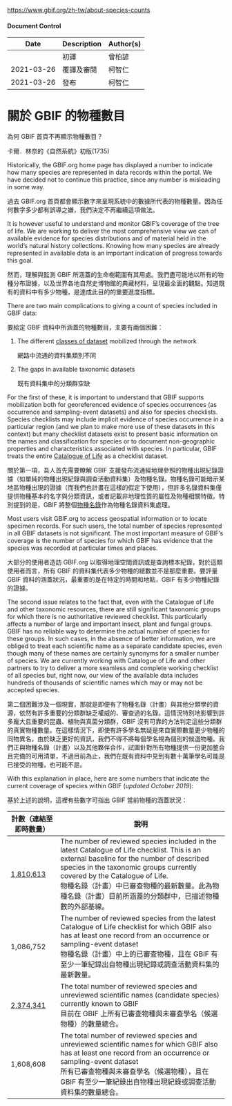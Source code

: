 https://www.gbif.org/zh-tw/about-species-counts

#### Document Control
| Date | Description | Author(s) |
| ---- | ----------- | --------- |
|      | 初譯        | 曾柏諺    |
| 2021-03-26 | 覆譯及審閱  | 柯智仁    |
| 2021-03-26 | 發布  | 柯智仁    |


# 關於 GBIF 的物種數目

為何 GBIF 首頁不再顯示物種數目？

卡爾．林奈的《自然系統》初版(1735)

Historically, the GBIF.org home page has displayed a number to  indicate how many species are represented in data records within the  portal. We have decided not to continue this practice, since any number  is misleading in some way.

過去 GBIF.org 首頁都會顯示數字來呈現系統中的數據所代表的物種數量。因為任何數字多少都有誤導之嫌，我們決定不再繼續這項做法。

It is however useful to understand and monitor GBIF’s coverage of the tree of life. We are working to deliver the most comprehensive view we  can of available evidence for species distributions and of material held in the world’s natural history collections.  Knowing how many species  are already represented in available data is an important indication of  progress towards this goal.

然而，理解與監測 GBIF 所涵蓋的生命樹範圍有其用處。我們盡可能地以所有的物種分布證據，以及世界各地自然史博物館的典藏材料，呈現最全面的觀點。知道既有的資料中有多少物種，是達成此目的的重要進度指標。

There are two main complications to giving a count of species included in GBIF data:

要給定 GBIF 資料中所涵蓋的物種數目，主要有兩個困難：

1. The different [classes of dataset](https://www.gbif.org/zh-tw/dataset-classes) mobilized through the network

   網路中流通的資料集類別不同

2. The gaps in available taxonomic datasets

   既有資料集中的分類群空缺

For the first of these, it is important to understand that GBIF  supports mobilization both for georeferenced evidence of species  occurrences (as occurrence and sampling-event datasets) and also for  species checklists. Species checklists may include implicit evidence of  species occurrence in a particular region (and we plan to make more use  of these datasets in this context) but many checklist datasets exist to  present basic information on the names and classification for species or to document non-geographic properties and characteristics associated  with species. In particular, GBIF treats the entire [Catalogue of Life](https://www.gbif.org/zh-tw/dataset/7ddf754f-d193-4cc9-b351-99906754a03b) as a checklist dataset.

關於第一項，吾人首先需要瞭解 GBIF 支援發布流通經地理參照的物種出現紀錄證據（如單純的物種出現紀錄與調查活動資料集）及物種名錄。物種名錄可能暗示某地區物種出現的證據（而我們也計畫在這樣的假定下使用），但許多名錄資料集僅提供物種基本的名字與分類資訊，或者記載非地理性質的屬性及物種相關特徵。特別提到的是，GBIF 將整個[物種名錄]()作為物種名錄資料集處理。

Most users visit GBIF.org to access geospatial information or to  locate specimen records. For such users, the total number of species  represented in all GBIF datasets is not significant. The most important  measure of GBIF’s coverage is the number of species for which GBIF has  evidence that the species was recorded at particular times and places.

大部分的使用者造訪 GBIF.org 以取得地理空間資訊或是查詢標本紀錄，對於這類使用者而言，所有 GBIF 的資料集代表多少物種的總數並不是那麼重要。要評量 GBIF 資料的涵蓋狀況，最重要的是在特定的時間和地點，GBIF 有多少物種紀錄的證據。

The second issue relates to the fact that, even with the Catalogue of Life and other taxonomic resources, there are still significant  taxonomic groups for which there is no authoritative reviewed checklist. This particularly affects a number of large and important insect, plant and fungal groups. GBIF has no reliable way to determine the actual  number of species for these groups. In such cases, in the absence of  better information, we are obliged to treat each scientific name as a  separate candidate species, even though many of these names are  certainly synonyms for a smaller number of species. We are currently  working with Catalogue of Life and other partners to try to deliver a  more seamless and complete working checklist of all species but, right  now, our view of the available data includes hundreds of thousands of  scientific names which may or may not be accepted species.

第二個困難涉及一個現實，那就是即便有了物種名錄（計畫）與其他分類學的資源，依然有許多重要的分類群缺乏權威的、審查過的名錄。這情況特別地影響到許多龐大且重要的昆蟲、植物與真菌分類群，GBIF 沒有可靠的方法判定這些分類群的真實物種數量。在這樣情況下，即使有許多學名無疑是來自實際數量更少物種的同物異名，由於缺乏更好的資訊，我們不得不將每個學名視為個別的候選物種。我們正與物種名錄（計畫）以及其他夥伴合作，試圖針對所有物種提供一份更加整合且完備的可用清單，不過目前為止，我們在既有資料中見到有數十萬筆學名可能是已接受的物種，也可能不是。

With this explanation in place, here are some numbers that indicate the current coverage of species within GBIF (*updated October 2019*):

基於上述的說明，這裡有些數字可指出 GBIF 當前物種的涵蓋狀況：

| 計數（連結至即時數量）                                       | 說明                                                         |
| ------------------------------------------------------------ | ------------------------------------------------------------ |
| [1,810,613](https://www.gbif.org/zh-tw/species/search?rank=SPECIES&dataset_key=7ddf754f-d193-4cc9-b351-99906754a03b&status=ACCEPTED&advanced=1) | The number of reviewed species included in the latest Catalogue of  Life checklist. This is an external baseline for the number of described species in the taxonomic groups currently covered by the Catalogue of  Life.<br />物種名錄（計畫）中已審查物種的最新數量。此為物種名錄（計畫）目前所涵蓋的分類群中，已描述物種數的外部基線。 |
| 1,086,752                                                    | The number of reviewed species from the latest Catalogue of Life  checklist for which GBIF also has at least one record from an occurrence or sampling-event dataset<br />物種名錄（計畫）中上的已審查物種，且在 GBIF 有至少一筆紀錄出自物種出現紀錄或調查活動資料集的最新數量。 |
| [2,374,341](https://www.gbif.org/zh-tw/species/search?rank=SPECIES&status=ACCEPTED) | The total number of reviewed species and unreviewed scientific names (candidate species) currently known to GBIF<br />目前在 GBIF 上所有已審查物種與未審查學名（候選物種）的數量總合。 |
| 1,608,608                                                    | The total number of reviewed species and unreviewed scientific names for which GBIF also has at least one record from an occurrence or  sampling-event dataset<br />所有已審查物種與未審查學名（候選物種），且在 GBIF 有至少一筆紀錄出自物種出現紀錄或調查活動資料集的數量總合。 |